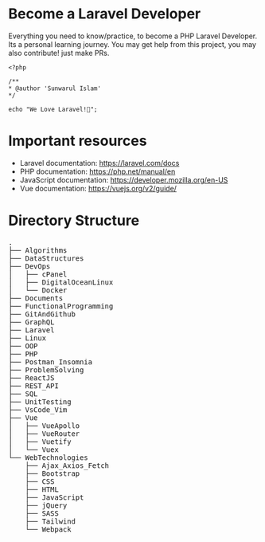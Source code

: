 # Become a Laravel Developer

Everything you need to know/practice, to become a PHP Laravel Developer. Its a personal learning journey. You may get help from this project, you may also contribute! just make PRs.

```
<?php

/**
* @author 'Sunwarul Islam'
*/

echo "We Love Laravel!💓";

```

# Important resources

- Laravel documentation: https://laravel.com/docs
- PHP documentation: https://php.net/manual/en
- JavaScript documentation: https://developer.mozilla.org/en-US
- Vue documentation: https://vuejs.org/v2/guide/

# Directory Structure

<pre>
.
├── Algorithms
├── DataStructures
├── DevOps
│   ├── cPanel
│   ├── DigitalOceanLinux
│   └── Docker
├── Documents
├── FunctionalProgramming
├── GitAndGithub
├── GraphQL
├── Laravel
├── Linux
├── OOP
├── PHP
├── Postman_Insomnia
├── ProblemSolving
├── ReactJS
├── REST_API
├── SQL
├── UnitTesting
├── VsCode_Vim
├── Vue
│   ├── VueApollo
│   ├── VueRouter
│   ├── Vuetify
│   └── Vuex
└── WebTechnologies
    ├── Ajax_Axios_Fetch
    ├── Bootstrap
    ├── CSS
    ├── HTML
    ├── JavaScript
    ├── jQuery
    ├── SASS
    ├── Tailwind
    └── Webpack
</pre>
